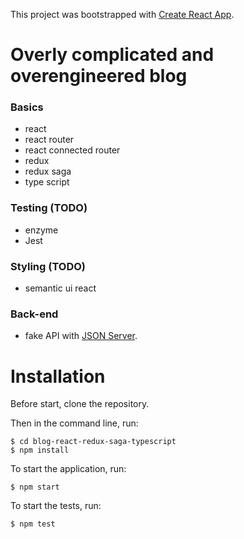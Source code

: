 This project was bootstrapped with [Create React App](https://github.com/facebookincubator/create-react-app).

# Overly complicated and overengineered blog

### Basics
* react
* react router
* react connected router
* redux
* redux saga
* type script

### Testing (TODO)
* enzyme
* Jest

### Styling (TODO)
* semantic ui react

### Back-end
* fake API with [JSON Server](https://jsonplaceholder.typicode.com).

# Installation
Before start, clone the repository.

Then in the command line, run:

```
$ cd blog-react-redux-saga-typescript
$ npm install
```

To start the application, run:

```
$ npm start
```

To start the tests, run:

```
$ npm test
```